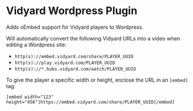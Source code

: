 # Vidyard Wordpress Plugin

Adds oEmbed support for Vidyard players to Wordpress.

Will automatically convert the following Vidyard URLs into a video when editing a Wordpress site:
- `http(s)://embed.vidyard.com/share/PLAYER_UUID`
- `http(s)://play.vidyard.com/PLAYER_UUID`
- `http(s)://*.hubs.vidyard.com/watch/PLAYER_UUID`

To give the player a specific width or height, enclose the URL in an `[embed]` tag:

`[embed width="123" height="456"]https://embed.vidyard.com/share/PLAYER_UUID[/embed]`
